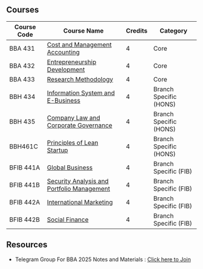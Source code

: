 ## Courses 





|Course Code|Course Name|Credits|Category|
|---|---|---|---|
|BBA 431|[Cost and Management Accounting](CMA/Syllabus.html)|4|Core|
|BBA 432|[Entrepreneurship Development](ED/Syllabus.html)|4|Core|
|BBA 433|[Research Methodology](RM/Syllabus.html)|4|Core|
|BBH 434|[Information System and E-Business](ISEB/syllabus.html)|4|Branch Specific (HONS)|
|BBH 435|[Company Law and Corporate Governance](CLCG/Syllabus.html)|4|Branch Specific (HONS)|
|BBH461C | [Principles of Lean Startup](PLS/Syllabus.html) | 4 | Branch Specific (HONS) |
|BFIB 441A|[Global Business](GB/Syllabus.html)|4|Branch Specific (FIB)|
|BFIB 441B|[Security Analysis and Portfolio Management](SAPM/Syllabus.html)|4|Branch Specific (FIB)|
|BFIB 442A|[International Marketing](IM/Syllabus.html)|4|Branch Specific (FIB)|
|BFIB 442B|[Social Finance](SF/Syllabus.html)|4|Branch Specific (FIB)|

## Resources

- Telegram Group For BBA 2025 Notes and Materials : [Click here to Join](https://t.me/+SSqYMGoRJVo3NDI9)




<!-- ## BBA Semester 4 Course Subjects

| College Branch | Core 1 | Core 2 | Core 3 | Branch Specific 1 | Branch Specific 2 | Branch Specific 3 |
| --- | --- | --- | --- | --- | --- | --- |
| BBA Gen | [Research Methodology](RM/Syllabus.html) | [Entrepreneurship Development](ED/Syllabus.html) | [Cost and Management Accounting](CMA/Syllabus.html) | [Security Analysis and Portfolio Management](SAPM/Syllabus.html) |  [Global Business](GB/Syllabus.html) |[Social Finance](SF/Syllabus.html)<br> [International Marketing](IM/Syllabus.html) |
| BBA Hons | [Research Methodology](RM/Syllabus.html) | [Entrepreneurship Development](ED/Syllabus.html) | [Cost and Management Accounting](CMA/Syllabus.html) | | | |
| BBA FIB | [Research Methodology](RM/Syllabus.html) | [Entrepreneurship Development](ED/Syllabus.html) | [Cost and Management Accounting](CMA/Syllabus.html) | | | | -->
